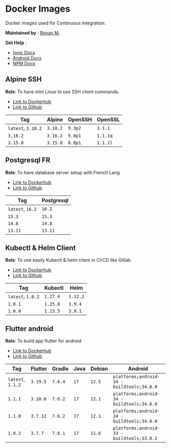 # Docker Images

Docker images used for Continuous integration.

**Maintained by** : [Ronan M.](https://github.com/ronronan)

**Get Help** :

- [Ionic Docs](https://ionicframework.com/docs)
- [Android Docs](https://developer.android.com/guide)
- [NPM Docs](https://docs.npmjs.com/)

## Alpine SSH

**Role**: To have mini Linux to use SSH client commands.

- [Link to Dockerhub](https://hub.docker.com/r/ronronan/alpine-ssh-client)
- [Link to Github](https://github.com/ronronan/docker-images)

| Tag                | Alpine   | OpenSSH | OpenSSL  |
| ------------------ | -------- | ------- | -------- |
| `latest`, `3.18.2` | `3.18.2` | `9.3p2` | `3.1.1`  |
| `3.16.2`           | `3.16.2` | `9.0p1` | `1.1.1q` |
| `3.15.0`           | `3.15.0` | `8.8p1` | `1.1.1l` |

## Postgresql FR

**Role**: To have database server setup with French Lang.

- [Link to Dockerhub](https://hub.docker.com/r/ronronan/postgresql-fr)
- [Link to Github](https://github.com/ronronan/docker-images)

| Tag              | Postgresql |
| ---------------- | ---------- |
| `latest`, `16.2` | `16.2`     |
| `15.3`           | `15.3`     |
| `14.8`           | `14.8`     |
| `13.11`          | `13.11`    |

## Kubectl & Helm Client

**Role**: To use easily Kubectl & helm client in CI/CD like Gitlab.

- [Link to Dockerhub](https://hub.docker.com/r/ronronan/kubectl-helm-client)
- [Link to Github](https://github.com/ronronan/docker-images)

| Tag               | Kubectl  | Helm     |
| ----------------- | -------- | -------- |
| `latest`, `1.0.2` | `1.27.4` | `3.12.2` |
| `1.0.1`           | `1.25.0` | `3.9.4`  |
| `1.0.0`           | `1.23.5` | `3.8.1`  |

## Flutter android

**Role**: To build app flutter for android

- [Link to Dockerhub](https://hub.docker.com/r/ronronan/flutter-android)
- [Link to Github](https://github.com/ronronan/docker-images)

| Tag               | Flutter  | Gradle  | Java | Debian | Android                                    |
| ----------------- | -------- | ------- | ---- | ------ | ------------------------------------------ |
| `latest`, `1.1.2` | `3.19.5` | `7.6.4` | `17` | `12.5` | `platforms;android-34 - buildtools;34.0.0` |
| `1.1.1`           | `3.10.6` | `7.6.2` | `17` | `12.1` | `platforms;android-34 - buildtools;34.0.0` |
| `1.1.0`           | `3.7.12` | `7.6.2` | `17` | `12.1` | `platforms;android-34 - buildtools;34.0.0` |
| `1.0.2`           | `3.7.7`  | `7.6.1` | `17` | `11.6` | `platforms;android-33 - buildtools;33.0.2` |
